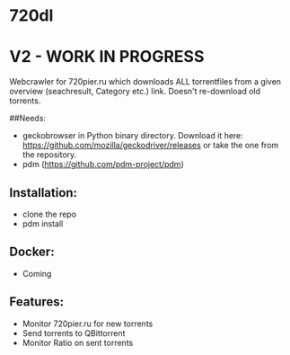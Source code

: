 # 720dl
# V2 - WORK IN PROGRESS

Webcrawler for 720pier.ru which downloads ALL torrentfiles from a given overview (seachresult, Category etc.) link.
Doesn't re-download old torrents.

##Needs:
- geckobrowser in Python binary directory. Download it here: https://github.com/mozilla/geckodriver/releases or take the one from the repository.
- pdm (https://github.com/pdm-project/pdm)

## Installation:
- clone the repo
- pdm install

## Docker:
- Coming

## Features:
- Monitor 720pier.ru for new torrents
- Send torrents to QBittorrent
- Monitor Ratio on sent torrents